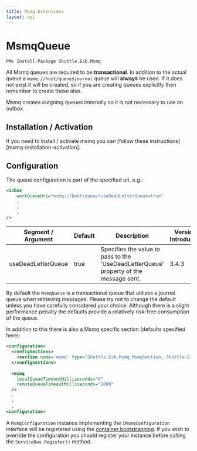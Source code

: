 ```yaml
---
title: Msmq Extensions
layout: api
---
```

# MsmqQueue

```
PM> Install-Package Shuttle.Esb.Msmq
```

All Msmq queues are required to be **transactional**.  In addition to the actual queue a `msmq://host/queue$journal` queue will **always** be used.  If it does not exist it will be created, so if you are creating queues explicitly then remember to create these also.

Msmq creates outgoing queues internally so it is not necessary to use an outbox.

## Installation / Activation

If you need to install / activate msmq you can [follow these instructions][msmq-installation-activation].

## Configuration

The queue configuration is part of the specified uri, e.g.:

```xml
<inbox
    workQueueUri="msmq://host/queue?useDeadLetterQueue=true"
    .
    .
    .
/>
```

| Segment / Argument | Default    | Description | Version Introduced |
| --- | --- | --- | --- |
| useDeadLetterQueue     | true | Specifies the value to pass to the 'UseDeadLetterQueue' property of the message sent. | 3.4.3 |

By default the `MsmqQueue` is a transactional queue that utilizes a journal queue when retrieving messages.  Please try not to change the default unless you have carefully considered your choice.  Although there is a slight performance penalty the defaults provide a relatively risk-free consumption of the queue.

In addition to this there is also a Msmq specific section (defaults specified here):

```xml
<configuration>
  <configSections>
    <section name='msmq' type="Shuttle.Esb.Msmq.MsmqSection, Shuttle.Esb.Msmq"/>
  </configSections>
  
  <msmq
    localQueueTimeoutMilliseconds="0"
    remoteQueueTimeoutMilliseconds="2000"
  />
  .
  .
  .
<configuration>
```

A `MsmqConfiguration` instance implementing the `IMsmqConfiguration` interface will be registered using the [container bootstrapping](http://shuttle.github.io/shuttle-core/overview-container/#Bootstrapping).  If you wish to override the configuration you should register your instance before calling the `ServiceBus.Register()` method.

